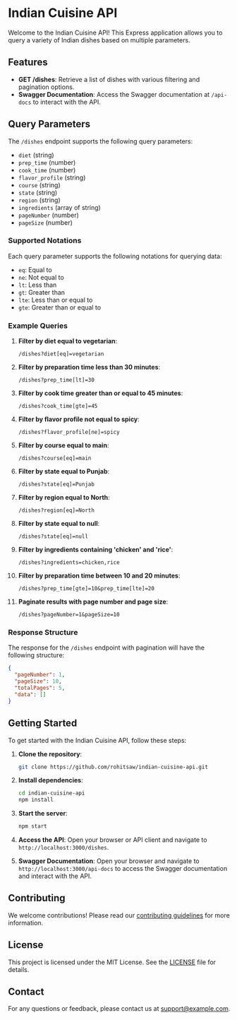 # Indian Cuisine API

Welcome to the Indian Cuisine API! This Express application allows you to query a variety of Indian dishes based on multiple parameters.

## Features

- **GET /dishes**: Retrieve a list of dishes with various filtering and pagination options.
- **Swagger Documentation**: Access the Swagger documentation at `/api-docs` to interact with the API.

## Query Parameters

The `/dishes` endpoint supports the following query parameters:

- `diet` (string)
- `prep_time` (number)
- `cook_time` (number)
- `flavor_profile` (string)
- `course` (string)
- `state` (string)
- `region` (string)
- `ingredients` (array of string)
- `pageNumber` (number)
- `pageSize` (number)

### Supported Notations

Each query parameter supports the following notations for querying data:

- `eq`: Equal to
- `ne`: Not equal to
- `lt`: Less than
- `gt`: Greater than
- `lte`: Less than or equal to
- `gte`: Greater than or equal to

### Example Queries

1. **Filter by diet equal to vegetarian**:

    ```
    /dishes?diet[eq]=vegetarian
    ```

2. **Filter by preparation time less than 30 minutes**:

    ```
    /dishes?prep_time[lt]=30
    ```

3. **Filter by cook time greater than or equal to 45 minutes**:

    ```
    /dishes?cook_time[gte]=45
    ```

4. **Filter by flavor profile not equal to spicy**:

    ```
    /dishes?flavor_profile[ne]=spicy
    ```

5. **Filter by course equal to main**:

    ```
    /dishes?course[eq]=main
    ```

6. **Filter by state equal to Punjab**:

    ```
    /dishes?state[eq]=Punjab
    ```

7. **Filter by region equal to North**:

    ```
    /dishes?region[eq]=North
    ```

8. **Filter by state equal to null**:

    ```
    /dishes?state[eq]=null
    ```

9. **Filter by ingredients containing 'chicken' and 'rice'**:

    ```
    /dishes?ingredients=chicken,rice
    ```

10. **Filter by preparation time between 10 and 20 minutes**:

     ```
     /dishes?prep_time[gte]=10&prep_time[lte]=20
     ```

11. **Paginate results with page number and page size**:

     ```
     /dishes?pageNumber=1&pageSize=10
     ```

### Response Structure

The response for the `/dishes` endpoint with pagination will have the following structure:

```json
{
  "pageNumber": 1,
  "pageSize": 10,
  "totalPages": 5,
  "data": []
}
```

## Getting Started

To get started with the Indian Cuisine API, follow these steps:

1. **Clone the repository**:

    ```bash
    git clone https://github.com/rohitsaw/indian-cuisine-api.git
    ```

2. **Install dependencies**:

    ```bash
    cd indian-cuisine-api
    npm install
    ```

3. **Start the server**:

    ```bash
    npm start
    ```

4. **Access the API**:
    Open your browser or API client and navigate to `http://localhost:3000/dishes`.

5. **Swagger Documentation**:
    Open your browser and navigate to `http://localhost:3000/api-docs` to access the Swagger documentation and interact with the API.

## Contributing

We welcome contributions! Please read our [contributing guidelines](CONTRIBUTING.md) for more information.

## License

This project is licensed under the MIT License. See the [LICENSE](LICENSE) file for details.

## Contact

For any questions or feedback, please contact us at [support@example.com](mailto:support@example.com).
